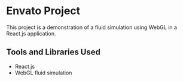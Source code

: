 
# Envato Project

This project is a demonstration of a fluid simulation using WebGL in a React.js application.

## Tools and Libraries Used

- React.js
- WebGL fluid simulation

